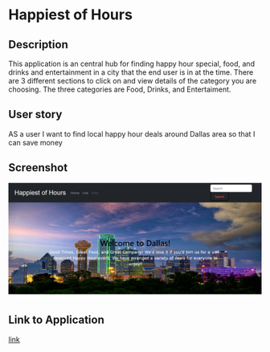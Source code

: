 
# Happiest of Hours
 
## Description
 This application is an central hub for finding happy hour special, food, and drinks and entertainment in a city that the end user is in at the time. There are 3 different sections to click on and view details of the category you are choosing. The three categories are Food, Drinks, and Entertaiment.

## User story
AS a user 
I want to find local happy hour deals around Dallas area 
so that I can save money

## Screenshot
![Screesnhot](./assets/images/Screenshot%202024-10-04%20010909.png)

## Link to Application
[link](C:\Users\jjjwo\bootcamp\projects\Project-1\index.html)


